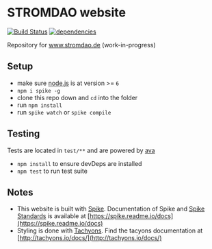 # STROMDAO website

[![Build Status](https://travis-ci.org/energychain/stromdao-www.svg?branch=master)](https://travis-ci.org/energychain/stromdao-www) [![dependencies](https://david-dm.org/energychain/stromdao-www.svg)](https://david-dm.org/energychain/stromdao-www)

Repository for www.stromdao.de (work-in-progress)

## Setup

- make sure [node.js](http://nodejs.org) is at version >= `6`
- `npm i spike -g`
- clone this repo down and `cd` into the folder
- run `npm install`
- run `spike watch` or `spike compile`

## Testing
Tests are located in `test/**` and are powered by [ava](https://github.com/sindresorhus/ava)
- `npm install` to ensure devDeps are installed
- `npm test` to run test suite


## Notes
 - This website is built with [Spike](https://github.com/static-dev/spike). Documentation of Spike and [Spike Standards](https://spike.readme.io/docs/introduction) is available at [https://spike.readme.io/docs](https://spike.readme.io/docs)
 - Styling is done with [Tachyons](https://github.com/tachyons-css/tachyons/). Find the tacyons documentation at [http://tachyons.io/docs/](http://tachyons.io/docs/)
